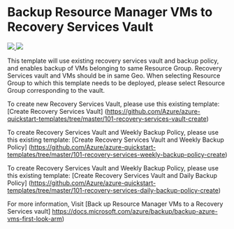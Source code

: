 # Backup Resource Manager VMs to Recovery Services Vault

<a href="https://portal.azure.com/#create/Microsoft.Template/uri/https%3A%2F%2Fraw.githubusercontent.com%2FAzure%2Fazure-quickstart-templates%2Fmaster%2F101-recovery-services-backup-vms%2Fazuredeploy.json" target="_blank">
    <img src="http://azuredeploy.net/deploybutton.png"/>
</a>
<a href="http://armviz.io/#/?load=https%3A%2F%2Fraw.githubusercontent.com%2FAzure%2Fazure-quickstart-templates%2Fmaster%2F101-recovery-services-backup-vms%2Fazuredeploy.json" target="_blank">
    <img src="http://armviz.io/visualizebutton.png"/>
</a>

This template will use existing recovery services vault and backup policy, and enables backup of VMs belonging to same Resource Group. Recovery Services vault and VMs should be in same Geo. When selecting Resource Group to which this template needs to be deployed, please select Resource Group corresponding to the vault. 

To create new Recovery Services Vault, please use this existing template: [Create Recovery Services Vault] (https://github.com/Azure/azure-quickstart-templates/tree/master/101-recovery-services-vault-create)

To create Recovery Services Vault and Weekly Backup Policy, please use this existing template: [Create Recovery Services Vault and Weekly Backup Policy] (https://github.com/Azure/azure-quickstart-templates/tree/master/101-recovery-services-weekly-backup-policy-create)

To create Recovery Services Vault and Weekly Backup Policy, please use this existing template: [Create Recovery Services Vault and Daily Backup Policy] (https://github.com/Azure/azure-quickstart-templates/tree/master/101-recovery-services-daily-backup-policy-create)

For more information, Visit [Back up Resource Manager VMs to a Recovery Services vault] https://docs.microsoft.com/azure/backup/backup-azure-vms-first-look-arm)
